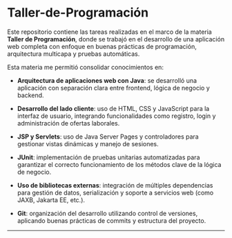 # Taller-de-Programación

Este repositorio contiene las tareas realizadas en el marco de la materia **Taller de Programación**, donde se trabajó en el desarrollo de una aplicación web completa con enfoque en buenas prácticas de programación, arquitectura multicapa y pruebas automáticas.

Esta materia me permitió consolidar conocimientos en:

- **Arquitectura de aplicaciones web con Java**: se desarrolló una aplicación con separación clara entre frontend, lógica de negocio y backend.
  
- **Desarrollo del lado cliente**: uso de HTML, CSS y JavaScript para la interfaz de usuario, integrando funcionalidades como registro, login y administración de ofertas laborales.
  
- **JSP y Servlets**: uso de Java Server Pages y controladores para gestionar vistas dinámicas y manejo de sesiones.
  
- **JUnit**: implementación de pruebas unitarias automatizadas para garantizar el correcto funcionamiento de los métodos clave de la lógica de negocio.
  
- **Uso de bibliotecas externas**: integración de múltiples dependencias para gestión de datos, serialización y soporte a servicios web (como JAXB, Jakarta EE, etc.).
  
- **Git**: organización del desarrollo utilizando control de versiones, aplicando buenas prácticas de commits y estructura del proyecto.

---
